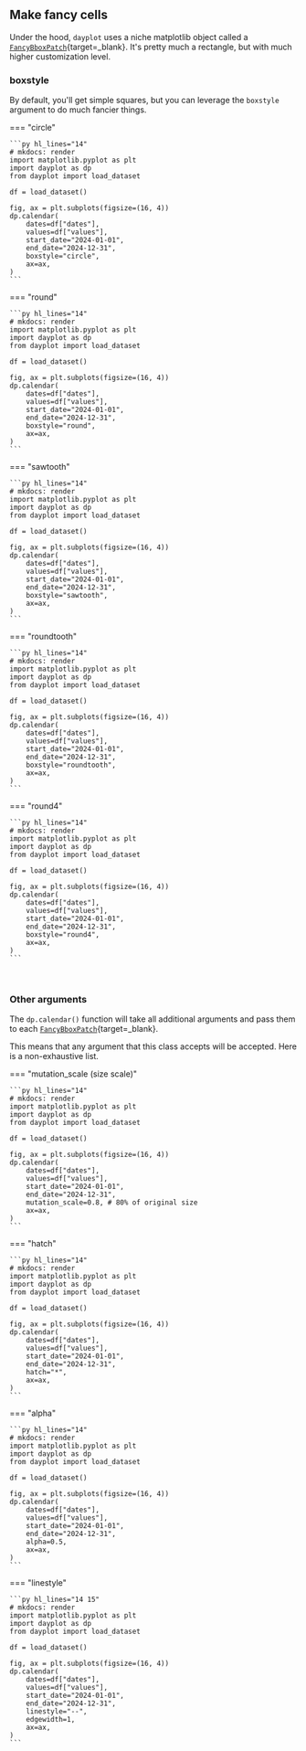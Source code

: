 ## Make fancy cells

Under the hood, `dayplot` uses a niche matplotlib object called a [`FancyBboxPatch`](https://matplotlib.org/stable/api/_as_gen/matplotlib.patches.FancyBboxPatch.html){target=\_blank}. It's pretty much a rectangle, but with much higher customization level.

### boxstyle

By default, you'll get simple squares, but you can leverage the `boxstyle` argument to do much fancier things.

=== "circle"

    ```py hl_lines="14"
    # mkdocs: render
    import matplotlib.pyplot as plt
    import dayplot as dp
    from dayplot import load_dataset

    df = load_dataset()

    fig, ax = plt.subplots(figsize=(16, 4))
    dp.calendar(
        dates=df["dates"],
        values=df["values"],
        start_date="2024-01-01",
        end_date="2024-12-31",
        boxstyle="circle",
        ax=ax,
    )
    ```

=== "round"

    ```py hl_lines="14"
    # mkdocs: render
    import matplotlib.pyplot as plt
    import dayplot as dp
    from dayplot import load_dataset

    df = load_dataset()

    fig, ax = plt.subplots(figsize=(16, 4))
    dp.calendar(
        dates=df["dates"],
        values=df["values"],
        start_date="2024-01-01",
        end_date="2024-12-31",
        boxstyle="round",
        ax=ax,
    )
    ```

=== "sawtooth"

    ```py hl_lines="14"
    # mkdocs: render
    import matplotlib.pyplot as plt
    import dayplot as dp
    from dayplot import load_dataset

    df = load_dataset()

    fig, ax = plt.subplots(figsize=(16, 4))
    dp.calendar(
        dates=df["dates"],
        values=df["values"],
        start_date="2024-01-01",
        end_date="2024-12-31",
        boxstyle="sawtooth",
        ax=ax,
    )
    ```

=== "roundtooth"

    ```py hl_lines="14"
    # mkdocs: render
    import matplotlib.pyplot as plt
    import dayplot as dp
    from dayplot import load_dataset

    df = load_dataset()

    fig, ax = plt.subplots(figsize=(16, 4))
    dp.calendar(
        dates=df["dates"],
        values=df["values"],
        start_date="2024-01-01",
        end_date="2024-12-31",
        boxstyle="roundtooth",
        ax=ax,
    )
    ```

=== "round4"

    ```py hl_lines="14"
    # mkdocs: render
    import matplotlib.pyplot as plt
    import dayplot as dp
    from dayplot import load_dataset

    df = load_dataset()

    fig, ax = plt.subplots(figsize=(16, 4))
    dp.calendar(
        dates=df["dates"],
        values=df["values"],
        start_date="2024-01-01",
        end_date="2024-12-31",
        boxstyle="round4",
        ax=ax,
    )
    ```

<br>

### Other arguments

The `dp.calendar()` function will take all additional arguments and pass them to each [`FancyBboxPatch`](https://matplotlib.org/stable/api/_as_gen/matplotlib.patches.FancyBboxPatch.html){target=\_blank}.

This means that any argument that this class accepts will be accepted. Here is a non-exhaustive list.

=== "mutation_scale (size scale)"

    ```py hl_lines="14"
    # mkdocs: render
    import matplotlib.pyplot as plt
    import dayplot as dp
    from dayplot import load_dataset

    df = load_dataset()

    fig, ax = plt.subplots(figsize=(16, 4))
    dp.calendar(
        dates=df["dates"],
        values=df["values"],
        start_date="2024-01-01",
        end_date="2024-12-31",
        mutation_scale=0.8, # 80% of original size
        ax=ax,
    )
    ```

=== "hatch"

    ```py hl_lines="14"
    # mkdocs: render
    import matplotlib.pyplot as plt
    import dayplot as dp
    from dayplot import load_dataset

    df = load_dataset()

    fig, ax = plt.subplots(figsize=(16, 4))
    dp.calendar(
        dates=df["dates"],
        values=df["values"],
        start_date="2024-01-01",
        end_date="2024-12-31",
        hatch="*",
        ax=ax,
    )
    ```

=== "alpha"

    ```py hl_lines="14"
    # mkdocs: render
    import matplotlib.pyplot as plt
    import dayplot as dp
    from dayplot import load_dataset

    df = load_dataset()

    fig, ax = plt.subplots(figsize=(16, 4))
    dp.calendar(
        dates=df["dates"],
        values=df["values"],
        start_date="2024-01-01",
        end_date="2024-12-31",
        alpha=0.5,
        ax=ax,
    )
    ```

=== "linestyle"

    ```py hl_lines="14 15"
    # mkdocs: render
    import matplotlib.pyplot as plt
    import dayplot as dp
    from dayplot import load_dataset

    df = load_dataset()

    fig, ax = plt.subplots(figsize=(16, 4))
    dp.calendar(
        dates=df["dates"],
        values=df["values"],
        start_date="2024-01-01",
        end_date="2024-12-31",
        linestyle="--",
        edgewidth=1,
        ax=ax,
    )
    ```

<br><br>
